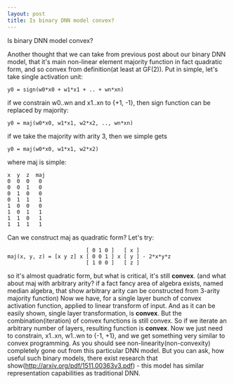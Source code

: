 ```yaml
---
layout: post
title: Is binary DNN model convex?
---
```


Is binary DNN model convex?

Another thought that we can take from previous post about our binary DNN model, that it's main non-linear element majority function in fact quadratic form, and so convex from definition(at least at GF(2)).
Put in simple, let's take single activation unit:

    y0 = sign(w0*x0 + w1*x1 + .. + wn*xn)

if we constrain w0..wn and x1..xn to {+1, -1}, then sign function can be replaced by majority:

    y0 = maj(w0*x0, w1*x1, w2*x2, .., wn*xn)

if we take the majority with arity 3, then we simple gets

    y0 = maj(w0*x0, w1*x1, w2*x2)

where maj is simple:

    x  y  z  maj  
    0  0  0   0
    0  0  1   0
    0  1  0   0
    0  1  1   1
    1  0  0   0
    1  0  1   1
    1  1  0   1
    1  1  1   1

Can we construct maj as quadratic form? Let's try:

                             [ 0 1 0 ]   [ x ]
    maj(x, y, z) = [x y z] x [ 0 0 1 ] x [ y ] - 2*x*y*z
                             [ 1 0 0 ]   [ z ]
                         
so it's almost quadratic form, but what is critical, it's still **convex**. 
(and what about maj with arbitrary arity? if a fact fancy area of algebra exists, named median algebra, that show arbitrary arity can be constructed from 3-arity majority function)
Now we have, for a single layer bunch of convex activation function, applied to linear transform of input.
And as it can be easily shown, single layer transformation, is **convex**. But the combination(iteration) of convex functions is still convex.
So if we iterate an arbitrary number of layers, resulting function is **convex**. Now we just need to constrain, x1..xn, w1..wn to {-1, +1}, and we get something very similar to convex programming.
As you should see non-linearity(non-convexity) completely gone out from this particular DNN model.
But you can ask, how useful such binary models, there exist research that show(http://arxiv.org/pdf/1511.00363v3.pdf) - this model has similar representation capabilities as traditional DNN.
